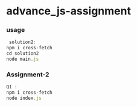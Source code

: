 # advance_js-assignment

### usage
```javascript
 solution2:
npm i cross-fetch
cd solution2
node main.js
```
### Assignment-2
```javascript
Q1 :
npm i cross-fetch
node index.js
```
 
